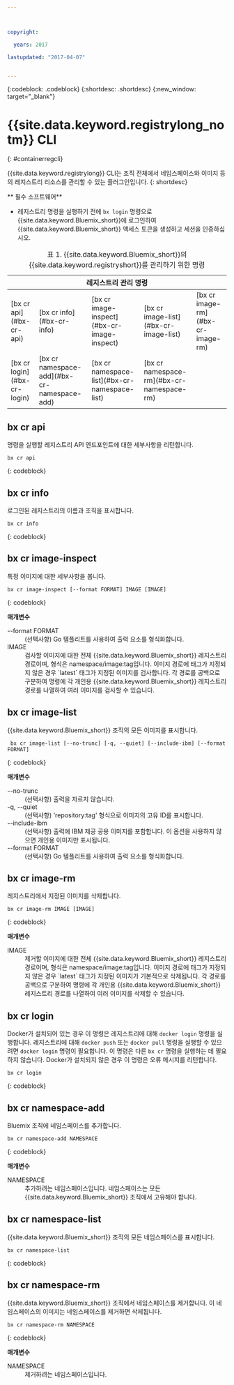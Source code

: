 ```yaml
---



copyright:

  years: 2017

lastupdated: "2017-04-07"


---
```


{:codeblock: .codeblock}
{:shortdesc: .shortdesc}
{:new_window: target="_blank"}

# {{site.data.keyword.registrylong_notm}} CLI
{: #containerregcli}

{{site.data.keyword.registrylong}} CLI는 조직 전체에서 네임스페이스와 이미지 등의 레지스트리 리소스를 관리할 수 있는 플러그인입니다.
{: shortdesc}

** 필수 소프트웨어**
* 레지스트리 명령을 실행하기 전에 `bx login` 명령으로
 {{site.data.keyword.Bluemix_short}}에 로그인하여 {{site.data.keyword.Bluemix_short}}
 액세스 토큰을 생성하고 세션을 인증하십시오.

<table summary="컨테이너 레지스트리 관리">
<caption>표 1. {{site.data.keyword.Bluemix_short}}의 {{site.data.keyword.registryshort}}를 관리하기 위한 명령
</caption>
 <thead>
 <th colspan="5">레지스트리 관리 명령</th>
 </thead>
 <tbody>
 <tr>
 <td>[bx cr api](#bx-cr-api)</td>
 <td>[bx cr info](#bx-cr-info)</td>
 <td>[bx cr image-inspect](#bx-cr-image-inspect)</td>
 <td>[bx cr image-list](#bx-cr-image-list)</td>
 <td>[bx cr image-rm](#bx-cr-image-rm)</td>
 </tr>
 <tr>
 <td>[bx cr login](#bx-cr-login)</td>
 <td>[bx cr namespace-add](#bx-cr-namespace-add)</td>
 <td>[bx cr namespace-list](#bx-cr-namespace-list)</td>
 <td>[bx cr namespace-rm](#bx-cr-namespace-rm)</td>
 </tr></tbody></table>


## bx cr api
명령을 실행할 레지스트리 API 엔드포인트에 대한 세부사항을 리턴합니다.

```
bx cr api
```
{: codeblock}


## bx cr info
로그인된 레지스트리의 이름과 조직을 표시합니다.

```
bx cr info
```
{: codeblock}


## bx cr image-inspect
특정 이미지에 대한 세부사항을 봅니다.

```
bx cr image-inspect [--format FORMAT] IMAGE [IMAGE]
```
{: codeblock}

**매개변수**
<dl>
<dt>--format FORMAT</dt>
<dd>(선택사항) Go 템플리트를 사용하여 출력 요소를 형식화합니다.</dd>
<dt>IMAGE</dt>
<dd>검사할 이미지에 대한 전체 {{site.data.keyword.Bluemix_short}} 레지스트리 경로이며, 형식은 namespace/image:tag입니다. 이미지 경로에 태그가 지정되지 않은 경우 `latest` 태그가 지정된 이미지를 검사합니다. 각 경로를 공백으로 구분하여 명령에 각 개인용 {{site.data.keyword.Bluemix_short}} 레지스트리 경로를 나열하여 여러 이미지를 검사할 수 있습니다. </dd>
</dl>


## bx cr image-list
{{site.data.keyword.Bluemix_short}} 조직의 모든 이미지를 표시합니다.

```
 bx cr image-list [--no-trunc] [-q, --quiet] [--include-ibm] [--format FORMAT]
```
{: codeblock}

**매개변수**
<dl>
<dt>--no-trunc</dt>
<dd>(선택사항) 출력을 자르지 않습니다.</dd>
<dt>-q, --quiet</dt>
<dd>(선택사항) 'repository:tag' 형식으로 이미지의 고유 ID를 표시합니다.</dd>
<dt>--include-ibm</dt>
<dd>(선택사항) 출력에 IBM 제공 공용 이미지를 포함합니다. 이 옵션을 사용하지 않으면 개인용 이미지만 표시됩니다.</dd>
<dt>--format FORMAT</dt>
<dd>(선택사항) Go 템플리트를 사용하여 출력 요소를 형식화합니다.</dd>
</dl>


## bx cr image-rm
레지스트리에서 지정된 이미지를 삭제합니다.

```
bx cr image-rm IMAGE [IMAGE]
```
{: codeblock}

**매개변수**
<dl>
<dt>IMAGE</dt>
<dd>제거할 이미지에 대한 전체 {{site.data.keyword.Bluemix_short}} 레지스트리 경로이며, 형식은 namespace/image:tag입니다. 이미지 경로에 태그가 지정되지 않은 경우 `latest` 태그가 지정된 이미지가 기본적으로 삭제됩니다. 각 경로를 공백으로 구분하여 명령에 각 개인용 {{site.data.keyword.Bluemix_short}} 레지스트리 경로를 나열하여 여러 이미지를 삭제할 수 있습니다. </dd>
</dl>


## bx cr login
Docker가 설치되어 있는 경우 이 명령은 레지스트리에 대해 `docker login` 명령을 실행합니다. 레지스트리에 대해 `docker push` 또는 `docker pull` 명령을 실행할 수 있으려면 `docker login` 명령이 필요합니다. 이 명령은 다른 `bx cr` 명령을 실행하는 데 필요하지 않습니다. Docker가 설치되지 않은 경우 이 명령은 오류 메시지를 리턴합니다.

```
bx cr login
```
{: codeblock}


## bx cr namespace-add
Bluemix 조직에 네임스페이스를 추가합니다. 

```
bx cr namespace-add NAMESPACE
```
{: codeblock}

**매개변수**
<dl>
<dt>NAMESPACE</dt>
<dd>추가하려는 네임스페이스입니다. 네임스페이스는 모든 {{site.data.keyword.Bluemix_short}} 조직에서 고유해야 합니다.</dd>
</dl>


## bx cr namespace-list
{{site.data.keyword.Bluemix_short}} 조직의 모든 네임스페이스를 표시합니다.

```
bx cr namespace-list
```
{: codeblock}


## bx cr namespace-rm
{{site.data.keyword.Bluemix_short}} 조직에서 네임스페이스를 제거합니다. 이 네임스페이스의 이미지는 네임스페이스를 제거하면 삭제됩니다.

```
bx cr namespace-rm NAMESPACE
```
{: codeblock}

**매개변수**
<dl>
<dt>NAMESPACE</dt>
<dd>제거하려는 네임스페이스입니다. </dd>
</dl>
